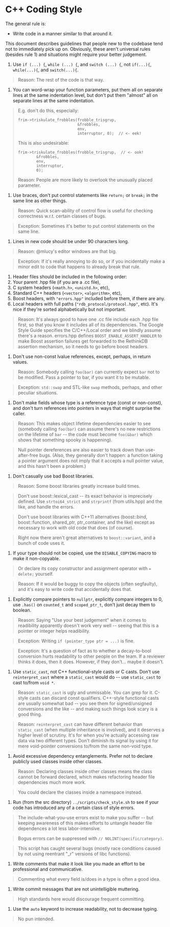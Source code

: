 # C++ Coding Style

The general rule is:

 - Write code in a manner similar to that around it.

This document describes guidelines that people new to the codebase tend not to immediately pick up on.  Obviously, these aren't universal rules (besides rule 1) and situations might require your better judgement.

1. Use `if (...) {`, `while (...) {`, and `switch (...) {`, not `if(...){`, `while(...){`, and `switch(...){`.

  > Reason:  The rest of the code is that way.
  
1. You can word-wrap your function parameters, put them all on separate lines at the same indentation level, but don't put them "almost" all on separate lines at the same indentation.

  > E.g. don't do this, especially:
  >
  >     frim->triskulate_frobbles(frobble_trisgrup,
  >                               &frobbles,
  >                               env,
  >                               interruptor, 0);  // <- eek!
  >
  > This is also undesirable:
  >
  >     frim->triskulate_frobbles(frobble_trisgrup,  // <- ook!
  >             &frobbles,
  >             env,
  >             interruptor,
  >             0);
  >
  > Reason: People are more likely to overlook the unusually placed parameter.

1. Use braces, don't put control statements like `return;` or `break;` in the same line as other things.

  > Reason: Quick scan-ability of control flow is useful for checking correctness w.r.t. certain classes of bugs.

  > Exception: Sometimes it's better to put control statements on the same line.

1. Lines in new code should be under 90 characters long.

  > Reason: @mlucy's editor windows are that big.

  > Exception: If it's really annoying to do so, or if you incidentally make a minor edit to code that happens to already break that rule.

1.  Header files should be included in the following order:
  1. Your parent .hpp file (if you are a .cc file),
  2. C system headers (`<math.h>`, `<unistd.h>`, etc),
  3. Standard C++ headers (`<vector>`, `<algorithm>`, etc),
  4. Boost headers, with `"errors.hpp"` included before them, if there are any.
  5. Local headers with full paths (`"rdb_protocol/protocol.hpp"`, etc).
  It's nice if they're sorted alphabetically but not important.

  > Reason:  It's always good to have one .cc file include each .hpp file first, so that you know it includes all of its dependencies.  The Google Style Guide specifies the C/C++/Local order and we blindly assume there's a reason.  errors.hpp defines `BOOST_ENABLE_ASSERT_HANDLER` to make Boost assertion failures get forwarded to the RethinkDB assertion mechanism, so it needs to go before boost headers.

1. Don't use non-const lvalue references, except, perhaps, in return values.

  > Reason: Somebody calling `foo(bar)` can currently expect `bar` not to be modified.  Pass a pointer to bar, if you want it to be mutable.

  > Exception: `std::swap` and STL-like `swap` methods, perhaps, and other peculiar situations.

1. Don't make fields whose type is a reference type (const or non-const), and don't turn references into pointers in ways that might surprise the caller.

  > Reason: This makes object lifetime dependencies easier to see (somebody calling `foo(bar)` can assume there's no new restrictions on the lifetime of `bar` -- the code must become `foo(&bar)` which shows that something spooky is happening).

  > Null pointer dereferences are also easier to track down than use-after-free bugs.  (Also, they generally don't happen: a function taking a pointer argument does not imply that it accepts a null pointer value, and this hasn't been a problem.)

1. Don't casually use bad Boost libraries.

  > Reason: Some boost libraries greatly increase build times.

  > Don't use boost::lexical_cast -- its exact behavior is imprecisely defined.  Use `strtoi64_strict` and `strprintf` (from utils.hpp) and the like, and handle the errors.

  > Don't use boost libraries with C++11 alternatives (boost::bind, boost::function, shared_ptr, ptr_container, and the like) except as necessary to work with old code that does (of course).

  > Right now there aren't great alternatives to `boost::variant`, and a bunch of code uses it.

1. If your type should not be copied, use the `DISABLE_COPYING` macro to make it non-copyable.

  > Or declare its copy constructor and assignment operator with `= delete;` yourself.

  > Reason: If it would be buggy to copy the objects (often segfaulty), and it's easy to write code that accidentally does that.
  
1. Explicitly compare pointers to `nullptr`, explicitly compare integers to 0, use `.has()` on `counted_t` and `scoped_ptr_t`, don't just decay them to boolean.

  > Reason: Saying "Use your best judgement" when it comes to readibility apparently doesn't work very well -- seeing that this is a pointer or integer helps readibility.
  
  > Exception:  Writing `if (pointer_type ptr = ...)` is fine.
  
  > Exception:  It's a question of fact as to whether a decay-to-bool conversion hurts readability to other people on the team.  If a reviewer thinks it does, then it does.  However, if they don't... maybe it doesn't.
  
1. Use `static_cast`, not C++ functional-style casts or C casts.  Don't use `reinterpret_cast` where a `static_cast` would do -- use `static_cast` to cast to/from `void *`.

  > Reason: `static_cast` is ugly and unmissable.  You can grep for it.  C-style casts can discard const qualifiers.  C++-style functional casts are usually somewhat bad -- you see them for signed/unsigned conversions and the like -- and making such things look scary is a good thing.
  
  > Reason: `reinterpret_cast` can have different behavior than `static_cast` (when multiple inheritance is involved), and it deserves a higher level of scrutiny.  It's for when you're actually accessing raw data via two different types.  Don't diminish its signal by using it for mere void-pointer conversions to/from the same non-void type.

1. Avoid excessive dependency entanglements.  Prefer not to declare publicly used classes inside other classes.

  > Reason: Declaring classes inside other classes means the class cannot be forward declared, which makes refactoring header file dependencies much more work.
  
  > You could declare the classes inside a namespace instead.

1. Run (from the src directory) `../scripts/check_style.sh` to see if your code has introduced any of a certain class of style errors.

  > The include-what-you-use errors exist to make you suffer -- but keeping awareness of this makes efforts to untangle header file dependences a lot less labor-intensive.

  > Bogus errors can be suppressed with `// NOLINT(specific/category)`.

  > This script has caught several bugs (mostly race conditions caused by not using reentrant "_r" versions of libc functions).

1. Write comments that make it look like you made an effort to be professional and communicative.

  > Commenting what every field is/does in a type is often a good idea.

1. Write commit messages that are not unintelligible muttering.

  > High standards here would discourage frequent committing.

1. Use the `auto` keyword to increase readability, not to decrease typing.

  > No pun intended.
